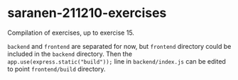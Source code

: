 # saranen-211210-exercises

Compilation of exercises, up to exercise 15.

`backend` and `frontend` are separated for now, but `frontend` directory could be included in the `backend` directory. Then the `app.use(express.static("build"));` line in `backend/index.js` can be edited to point `frontend/build` directory.
